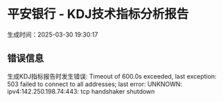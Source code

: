 
# 平安银行 - KDJ技术指标分析报告
生成时间：2025-03-30 19:30:17

## 错误信息
生成KDJ指标报告时发生错误: Timeout of 600.0s exceeded, last exception: 503 failed to connect to all addresses; last error: UNKNOWN: ipv4:142.250.198.74:443: tcp handshaker shutdown
